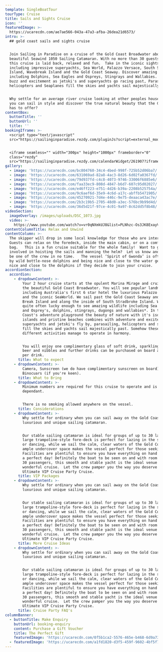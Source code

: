 ```yaml
---
template: SingleBoatTour
tourType: Cruise
title: Sails and Sights Cruise
icon: ''
featuredImage: >-
  https://ucarecdn.com/ae7ae566-043a-47a3-afba-26dea21d6573/
intro: >-
  ## gold coast sails and sights cruise


  Join Sailing in Paradise on a cruise of the Gold Coast Broadwater aboard a
  beautiful Seawind 1050 Sailing Catamaran. With no more than 30 guests on board
  this cruise is laid back, relaxed and fun.  Take in the iconic sights
  including impressive superyachts, Sea World, Palazzo Versace, South Stradbroke
  Island, Wavebreak Island and the Gold Coast Seaway. Discover amazing wildlife
  including Dolphins, Sea Eagles and Ospreys, Stingrays and Wallabies. Feel the
  buzz and excitement as jetski's and superyachts go racing past, Parasailing,
  helicopters and Seaplanes fill the skies and yachts sail majestically by.


  Why settle for an average river cruise looking at other peoples houses when
  you can sail in style and discover the true natural beauty that the Gold Coast
  has to offer?
contentBox:
  buttonTitle: ''
  buttonUrl: ''
  title: ''
bookingIframe: >-
  <script type="text/javascript"
  src="https://sailinginparadise.rezdy.com/pluginJs?script=external_modal"></script>


  <iframe seamless="" width="300px" height="1000px" frameborder="0"
  class="rezdy"
  src="https://sailinginparadise.rezdy.com/calendarWidget/261907?iframe=true&targetFrame=_new_modal"></iframe>
gallery:
  - image: 'https://ucarecdn.com/bc804760-34c4-4bed-998f-725b52d06ba7/'
  - image: 'https://ucarecdn.com/631069ad-82a8-4ac3-8d26-6d02fa0367fd/'
  - image: 'https://ucarecdn.com/79d937fd-c4c8-4073-9746-33006f6885e6/'
  - image: 'https://ucarecdn.com/faa33ec9-808d-4847-b6d7-607c95d02027/'
  - image: 'https://ucarecdn.com/e46ff223-e751-4d26-b39a-2208b525754a/'
  - image: 'https://ucarecdn.com/9c6aef6d-35e9-4c6d-a17c-abffb5471905/'
  - image: 'https://ucarecdn.com/45270921-7d4e-446c-9e75-deaaca43ac7e/'
  - image: 'https://ucarecdn.com/2b3c19b5-2705-48d0-a3ec-576bc9b99d4d/'
  - image: 'https://ucarecdn.com/36d5d21f-97ce-4c01-9a97-8c62dd5f8b48/'
videoSection:
  imageOverlay: /images/uploads/DSC_1073.jpg
  video: >-
    https://www.youtube.com/watch?v=vr0qNXmkUJ8&list=PLNhzc-Os3JK8ExayVzzoHVvP2c0-4_oqt
contentColumnTitle: Relax and Unwind
contentColumn: >-
  The skipper will drop in some local knowledge for those who are interested.
  Guests can relax on the foredeck, inside the main cabin, or on a comfy bean
  bag.   This is a fun cruise suitable for the whole family!  Want to get
  involved in hoisting the sails and manning the helm?  Let us know and you’ll
  be one of the crew in no time.   The vessel ‘Spirit of Gwonda’ is often joined
  by wild bottle-nose dolphins and being nice and close to the water gets you
  nice and close to the dolphins if they decide to join your cruise.
accordionSection:
  accordion:
    - dropdownContent: >-
        Your 2 hour cruise starts at the opulent Marina Mirage and cruises up
        the beautiful Gold Coast Broadwater. You will see popular landmarks
        including Australia's first 6 star hotel the luxurious Palazzo Versace
        and the iconic SeaWorld. We sail past the Gold Coast Seaway and Wave
        Break Island and along the inside of South Stradbroke Island. We are
        quite often lucky enough to see amazing wildlife including Sea Eagles
        and Osprey's, dolphins, stingrays, dugongs and wallabies*. In the Gold
        Coast's adventure playground the beauty of nature with it's isolated
        islands and pristine beaches combines with adventure and excitement as
        superyachts and jetski's fly by, parasailing, helicopters and seaplanes
        fill the skies and yachts sail majestically past. Somehow these vastly
        different activities manage to operate in harmony.


        You will enjoy one complimentary glass of soft drink, sparkling wine or
        beer and nibbles and further drinks can be purchased on board at only $5
        per drink.
      title: What to expect
    - dropdownContent: >-
        Camera, Sunscreen (we do have complimentary sunscreen on board),
        Binocuars (if you're keen).
      title: What to Bring
    - dropdownContent: >-
        Minimum numbers are required for this cruise to operate and is weather
        dependant.


        There is no smoking allowed anywhere on the vessel.
      title: Considerations
    - dropdownContent: >-
        Why settle for ordinary when you can sail away on the Gold Coast’s most
        luxurious and unique sailing catamaran.


        Our stable sailing catamaran is ideal for groups of up to 30 ladies. The
        large trampoline-style fore-deck is perfect for lazing in the sunshine
        or dancing, while we sail the calm, clear waters of the Gold Coast. The
        ample undercover space makes the vessel perfect for those seeking shade.
        Facilities are plentiful to ensure you have everything on hand to enjoy
        a perfect day! Definitely the boat to be seen on and with room for up to
        30 passengers, this smooth and stable yacht is the ideal venue for a
        wonderful cruise.  Let the crew pamper you the way you deserve with our
        Ultimate VIP Cruise Party Cruise.
      title: VIP Packages
    - dropdownContent: >-
        Why settle for ordinary when you can sail away on the Gold Coast’s most
        luxurious and unique sailing catamaran.


        Our stable sailing catamaran is ideal for groups of up to 30 ladies. The
        large trampoline-style fore-deck is perfect for lazing in the sunshine
        or dancing, while we sail the calm, clear waters of the Gold Coast. The
        ample undercover space makes the vessel perfect for those seeking shade.
        Facilities are plentiful to ensure you have everything on hand to enjoy
        a perfect day! Definitely the boat to be seen on and with room for up to
        30 passengers, this smooth and stable yacht is the ideal venue for a
        wonderful cruise.  Let the crew pamper you the way you deserve with our
        Ultimate VIP Cruise Party Cruise.
      title: More Cruise Ideas
    - dropdownContent: >-
        Why settle for ordinary when you can sail away on the Gold Coast’s most
        luxurious and unique sailing catamaran.


        Our stable sailing catamaran is ideal for groups of up to 30 ladies. The
        large trampoline-style fore-deck is perfect for lazing in the sunshine
        or dancing, while we sail the calm, clear waters of the Gold Coast. The
        ample undercover space makes the vessel perfect for those seeking shade.
        Facilities are plentiful to ensure you have everything on hand to enjoy
        a perfect day! Definitely the boat to be seen on and with room for up to
        30 passengers, this smooth and stable yacht is the ideal venue for a
        wonderful cruise.  Let the crew pamper you the way you deserve with our
        Ultimate VIP Cruise Party Cruise.
      title: Cruise Party FAQ's
columnBanner:
  - buttonTitle: Make Enquiry
    buttonUrl: booking-enquiry
    content: Purchase a Gift Voucher
    title: The Perfect Gift
    featuredImage: 'https://ucarecdn.com/0f5b1ca2-5576-465e-b468-6d9a73019fa1/'
  - featuredImage: 'https://ucarecdn.com/a1fd1820-d3f5-459f-9602-4bf5f7fbe32d/'
---
```

